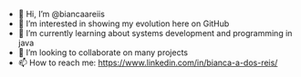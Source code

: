- 👋 Hi, I’m @biancaareiis
- 👀 I’m interested in showing my evolution here on GitHub
- 🌱 I’m currently learning about systems development and programming in java
- 💞️ I’m looking to collaborate on many projects
- 📫 How to reach me: https://www.linkedin.com/in/bianca-a-dos-reis/

<!---
biancaareiis/biancaareiis is a ✨ special ✨ repository because its `README.md` (this file) appears on your GitHub profile.
You can click the Preview link to take a look at your changes.
--->
